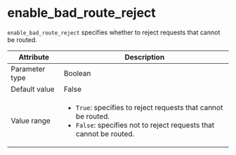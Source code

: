 # enable_bad_route_reject

`enable_bad_route_reject` specifies whether to reject requests that cannot be routed.

| Attribute | Description |
|----------|---------|
| Parameter type | Boolean |
| Default value | False |
| Value range | <ul><li>`True`: specifies to reject requests that cannot be routed.</li><li>`False`: specifies not to reject requests that cannot be routed.</li></ul> |
